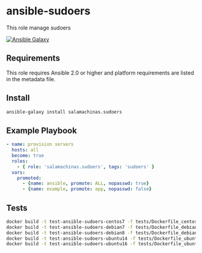 ansible-sudoers
===============

This role manage sudoers

[![Ansible Galaxy](https://img.shields.io/ansible/role/xxxxx.svg)](https://galaxy.ansible.com/salamachinas/sudoers/)

Requirements
------------

This role requires Ansible 2.0 or higher and platform requirements are listed
in the metadata file.

Install
-------

```sh
ansible-galaxy install salamachinas.sudoers
```

Example Playbook
----------------

```yaml
- name: provision servers
  hosts: all
  become: true
  roles:
    - { role: 'salamachinas.sudoers', tags: 'sudoers' }
  vars:
    promoted:
      - {name: ansible, promote: ALL, nopasswd: true}
      - {name: example, promote: app, nopasswd: false}
```

Tests
-----

```sh
docker build -t test-ansible-sudoers-centos7 -f tests/Dockerfile_centos7 --force-rm .
docker build -t test-ansible-sudoers-debian7 -f tests/Dockerfile_debian7 --force-rm .
docker build -t test-ansible-sudoers-debian8 -f tests/Dockerfile_debian8 --force-rm .
docker build -t test-ansible-sudoers-ubuntu14 -f tests/Dockerfile_ubuntu14 --force-rm .
docker build -t test-ansible-sudoers-ubuntu16 -f tests/Dockerfile_ubuntu16 --force-rm .
```
